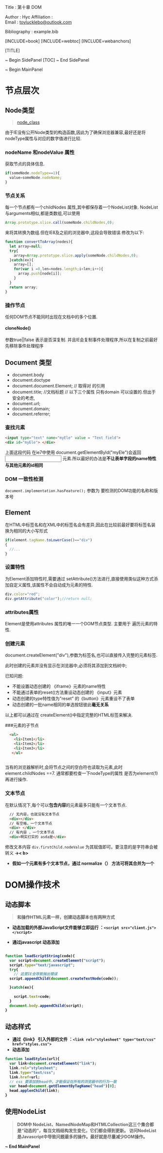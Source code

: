 Title         : 第十章 DOM

Author        : Hyc
Affiliation   :  
Email         : toylucklebo@outlook.com

Bibliography  : example.bib

[INCLUDE=book]
[INCLUDE=webtoc]
[INCLUDE=webanchors]

[TITLE]

~ Begin SidePanel
[TOC]
~ End SidePanel

~ Begin MainPanel
# 节点层次

## Node类型
> [node_class]

由于IE没有公开Node类型的构造函数,因此为了确保浏览器兼容,最好还是将nodeType属性与对应的数字值进行比较.

### nodeName 和nodeValue 属性
获取节点的具体信息.
``` javascript
if(someNode.nodeType==1){
  value=someNode.nodeName;
}
```

### 节点关系
每一个节点都有一个childNodes 属性,其中都保存着一个NodeList对象. NodeList与arguments相似,都是类数组,可以使用 

```javascript
Array.prototype.slice.call(someNode.childNodes,0);
```
来将其转换为数组.但在IE8及之前的浏览器中,这段会导致错误.修改为以下:
``` javascript
function convertToArray(nodes){
  let array=null;
  try{
    array=Array.prototype.slice.apply(someNode.childNodes,0);
  }catch(ex){
    array=[];
    for(var i =0,len=nodes.length;i<len;i++){
      array.push[node[i]];
    }
  }
  return array;
}
```
### 操作节点
任何DOM节点不能同时出现在文档中的多个位置.

#### cloneNode()
参数true||false 表示是否深复制.
并且IE会复制事件处理程序,所以在复制之前最好先移除事件处理程序

## Document 类型

* document.body
* document.doctype
* document.document.Element; // 取得对<html> 的引用
* document.title;  //文档标题
// 以下三个属性 只有domain 可以设置的.但出于安全的考虑,
* document.url;
* document.domain; 
* document.referrer;

[Node_class]: https://developer.mozilla.org/zh-CN/docs/Web/API/Node/nodeType "link title"
### 查找元素
``` html
<input type="text" name="myEle" value = "Text field">
<div id="myEle"> </div>
```
上面这段代码 在ie7中使用 document.getElementById("myEle")会返回 <input> 元素.所以最好的办法是**不让表单字段的name特性与其他元素的id相同**

### DOM 一致性检测
`document.implementation.hasFeature();`
参数为 要检测的DOM功能的名称和版本号

## Element
在HTML中标签名和在XML中的标签名会有差异,因此在比较前最好要将标签名装换为相同的大小写形式
``` javascript
if(element.tagName.toLowerCase()=="div")
{
  //...
}
```
### 设置特性

为Element添加特性时,需要通过 setAttribute()方法进行,直接使用类似这种方式添加自定义属性,该属性不会自动成为元素的特性.
``` javascript
div.color="red";
div.getAttribute("color");//return null;
```
### attributes属性
Element是使用attributes 属性的唯一一个DOM节点类型.
主要用于 遍历元素的特性.

### 创建元素
document.createElement("div"),参数为标签名,也可以直接传入完整的元素标签.

此时创建的元素并没有显示在浏览器中,必须将其添加到文档树中;

已知问题:
* 不能设置动态创建的 《iframe》元素的name特性
* 不能通过表单的reset()方法重设动态创建的 《input》元素
* 动态创建的type特性值为"reset" 的《button》元素重设不了表单
* 动态创建的一批name相同的单选按钮彼此**毫无关系**

以上都可以通过在 createElement()中指定完整的HTML标签来解决.

###元素的子节点
``` html
  <ul>
    <li>Item1</li>
    <li>Item2</li>    
    <li>Item3</li>
   </ul>
    
```
当有的浏览器解析时,会将节点之间的空白符也读取为元素,此时element.childNodes ==7.
通常都要检查一下nodeType的属性 是否为element(1) 再进行操作.

### 文本节点
在默认情况下,每个可以**包含内容**的元素最多只能有一个文本节点.
``` Html
  // 无内容，也就没有文本节点
  <div></div>
  // 有空格，一个文本节点
  <div> </div>
  // 有内容 ，一个文本节点
  <div>啊实打实的 asda是</div>
```
修改文本内容  `div.firstChild.nodeValue` 为其赋值即可。要注意的是字符串会被转义 <b>->&lt; b&gt;

* 假如一个元素有多个文本节点，通过 normalize（） 方法可将其合并为一个

# DOM操作技术

## 动态脚本
> 和操作HTML元素一样，创建动态脚本也有两种方式

* 动态加载的外部JavaScript文件能够立即运行
：`<script src="client.js"></script>`

* 通过javascript 动态添加
``` javascript
  
function loadScriptString(code){
  var script=document.createElement("script");
  script.type="text/javascript";
  try{
    // 这里IE会导致抛出错误
  script.appendChild(document.createTextNode(code));

  }catch(ex){
    
    script.text=code;
  }
  document.body.appendChild(script);
}
```

## 动态样式
* 通过《link》 引入外部的文件
：`<link rel="stylesheet" type="text/css" href="styles.css">`
* 动态添加
``` javascript
function loadStyles(url){
  var link=document.createElement("link");
  link.rel="stylesheet";
  link.type="text/css";
  link.href=url;
  // css 要添加到head中，才能保证在所有的浏览器中的行为一致
  var head=document.getElementByTagName("head")[0];
  head.applenChild(link);  
}
```

## 使用NodeList
> DOM中 NodeList、NamedNodeMap和HTMLCollection这三个集合都是“动态的”，每当文档结构发生变化，它们都会得到更新。
访问NodeList是Javascript中导致问题最多的操作。最好就是尽量减少DOM操作。

~ End MainPanel